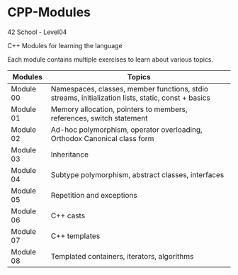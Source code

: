 # CPP-Modules
42 School - Level04

C++ Modules for learning the language

Each module contains multiple exercises to learn about various topics.

Modules   | Topics
 -------- | --------
Module 00 | Namespaces, classes, member functions, stdio streams, initialization lists, static, const + basics
Module 01 | Memory allocation, pointers to members, references, switch statement
Module 02 | Ad-hoc polymorphism, operator overloading, Orthodox Canonical class form
Module 03 | Inheritance
Module 04 | Subtype polymorphism, abstract classes, interfaces
Module 05 | Repetition and exceptions
Module 06 | C++ casts
Module 07 | C++ templates
Module 08 | Templated containers, iterators, algorithms
